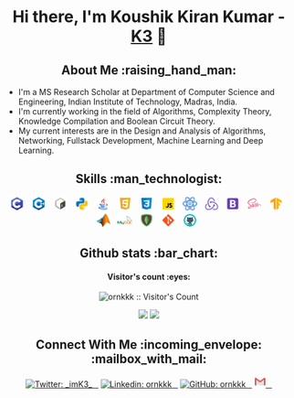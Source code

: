 <h1 align="center">Hi there, I'm Koushik Kiran Kumar - <a href="https://scholars.iitm.ac.in:443/profile/CS19S014">K3</a> 👋</h2>

<h2 align="center">About Me :raising_hand_man:</h2>

- I'm a MS Research Scholar at Department of Computer Science and Engineering, Indian Institute of Technology, Madras, India.
- I'm currently working in the field of Algorithms, Complexity Theory, Knowledge Compilation and Boolean Circuit Theory. 
- My current interests are in the Design and Analysis of Algorithms, Networking, Fullstack Development, Machine Learning and Deep Learning.

<h2 align="center">Skills :man_technologist:</h2>

<p align="center">
<img  alt="C" width="26px" src="./Icons/c.png"/> &nbsp;
<img  alt="Cpp" width="26px" src="./Icons/c++.png"/> &nbsp;
<img  alt="Bash" width="26px" src="./Icons/bash.png"/> &nbsp;
<img  alt="Python" width="26px" src="./Icons/python.png"/> &nbsp;
<img  alt="Java" width="26px" src="./Icons/java.png"/> &nbsp;
<img  alt="HTML" width="26px" src="./Icons/html.png"/> &nbsp;
<img  alt="CSS" width="26px" src="./Icons/css.png"/> &nbsp;
<img  alt="JavaScript" width="26px" src="./Icons/js.gif"/> &nbsp;
<img  alt="React" width="26px" src="./Icons/react.gif"/> &nbsp;
<img  alt="Redux" width="26px" src="./Icons/redux.png"/> &nbsp;
<img  alt="BootStrap" width="26px" src="./Icons/bs.png"/> &nbsp;
<img  alt="SaSS" width="26px" src="./Icons/sass.png"/> &nbsp;
<img  alt="Tensorflow" width="26px" src="./Icons/tf.png"/> &nbsp;
<img  alt="Matlab" width="26px" src="./Icons/matlab.png"/> &nbsp;
<img  alt="MySQL" width="26px" src="./Icons/mysql.png"/> &nbsp;
<img  alt="MongoDB" width="26px" src="./Icons/mdb.png"/> &nbsp;
<img  alt="Git" width="26px" src="./Icons/git.png"/> &nbsp;
<img  alt="Github" width="26px" src="./Icons/github.gif"/> &nbsp;
</p>

<h2 align="center">Github stats :bar_chart:</h2>

<h4 align="center">Visitor's count :eyes:</h4>

<p align="center"><img src="https://profile-counter.glitch.me/{ornkkk}/count.svg" alt="ornkkk :: Visitor's Count" /></p>

<p align="center">
  <img width="350px" src="https://github-readme-stats.vercel.app/api/top-langs/?username=ornkkk&hide=html, jupyter notebook&layout=compact&show_icons=true&theme=flag-india" />
  <img width="425px" src="https://github-readme-stats.vercel.app/api?username=ornkkk&show_icons=true&count_private=true&theme=flag-india" />
 </p>

<h2 align="center">Connect With Me :incoming_envelope: :mailbox_with_mail:</h2>
 
<p align="center">
  <a href="https://twitter.com/_imK3_"><img src="https://img.shields.io/twitter/follow/_imK3_?style=social" alt="Twitter: _imK3_"> &ensp;</a>
  <a href="https://www.linkedin.com/in/ornkkk/"><img src="https://img.shields.io/badge/-ornkkk-blue?style=flat-square&logo=Linkedin&logoColor=white&link=https://www.linkedin.com/in/ornkkk/" alt="Linkedin: ornkkk"> &ensp;</a>   
  <a href="https://github.com/ornkkk"><img src="https://img.shields.io/github/followers/ornkkk?label=follow&style=social" alt="GitHub: ornkkk"> &ensp;</a>   
  <a href="mailto:ornkkk@gmail.com"><img src="./Icons/gmail.png" alt="GitHub: ornkkk" width="20px" height="20px" alt="Gmail: ornk3.2104"> &ensp;</a>
 </p>
              

</details>

[website]: https://scholars.iitm.ac.in:443/profile/CS19S014
[gmail]: mailto:ornk3.2104@gmail.com
[instagram]: https://instagram.com/_its_k3_
[linkedin]: https://linkedin.com/in/ornkkk
[codepen]: https://codepen.io/ornkkk
[Twitter]: https://www.twitter.com/_imK3_


